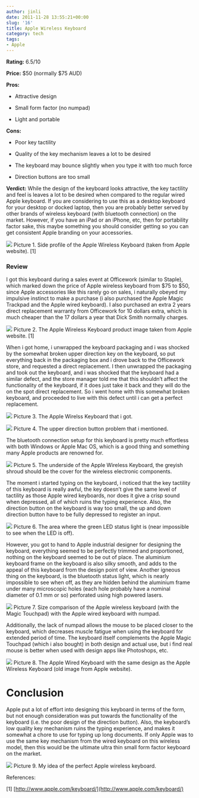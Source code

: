 ```yaml
---
author: jinli
date: 2011-11-28 13:55:21+00:00
slug: '16'
title: Apple Wireless Keyboard
category: tech
tags:
- Apple
---
```

**Rating:** 6.5/10




**Price:** $50 (normally $75 AUD)

**Pros:**



  * Attractive design

  * Small form factor (no numpad)

  * Light and portable


**Cons:**



  * Poor key tactility

  * Quality of the key mechanism leaves a lot to be desired

  * The keyboard may bounce slightly when you type it with too much force

  * Direction buttons are too small


**Verdict:** While the design of the keyboard looks attractive, the key tactility and feel is leaves a lot to be desired when compared to the regular wired Apple keyboard. If you are considering to use this as a desktop keyboard for your desktop or docked laptop, then you are probably better served by other brands of wireless keyboard (with bluetooth connection) on the market. However, if you have an iPad or an iPhone, etc, then for portability factor sake, this maybe something you should consider getting so you can get consistent Apple branding on your accessories.

![](http://images.apple.com/keyboard/images/hero_1_20091020.jpg) Picture 1. Side profile of the Apple Wireless Keyboard (taken from Apple website). [1]


### **Review**


I got this keyboard during a sales event at Officework (similar to Staple), which marked down the price of Apple wireless keyboard from $75 to $50, since Apple accessories like this rarely go on sales, i naturally obeyed my impulsive instinct to make a purchase (i also purchased the Apple Magic Trackpad and the Apple wired keyboard). I also purchased an extra 2 years direct replacement warranty from Officework for 10 dollars extra, which is much cheaper than the 17 dollars a year that Dick Smith normally charges.

![](http://images.apple.com/keyboard/images/hero_2_20091020.jpg) Picture 2. The Apple Wireless Keyboard product image taken from Apple website. [1]


When i got home, i unwrapped the keyboard packaging and i was shocked by the somewhat broken upper direction key on the keyboard, so put everything back in the packaging box and i drove back to the Officework store, and requested a direct replacement. I then unwrapped the packaging and took out the keyboard, and i was shocked that the keyboard had a similar defect, and the store manager told me that this shouldn’t affect the functionality of the keyboard, if it does just take it back and they will do the on the spot direct replacement. So i went home with this somewhat broken keyboard, and proceeded to live with this defect until i can get a perfect replacement.




[![](http://thinkorama.files.wordpress.com/2011/07/img_0485.jpg?w=914&h=685)](http://thinkorama.files.wordpress.com/2011/07/img_0485.jpg) Picture 3. The Apple Wirelss Keyboard that i got.

[![](http://thinkorama.files.wordpress.com/2011/07/img_0486.jpg?w=448&h=336)](http://thinkorama.files.wordpress.com/2011/07/img_0486.jpg) Picture 4. The upper direction button problem that i mentioned.

The bluetooth connection setup for this keyboard is pretty much effortless with both Windows or Apple Mac OS, which is a good thing and something many Apple products are renowned for.

[![](http://thinkorama.files.wordpress.com/2011/07/img_0487.jpg?w=448&h=336)](http://thinkorama.files.wordpress.com/2011/07/img_0487.jpg) Picture 5. The underside of the Apple Wireless Keyboard, the greyish shroud should be the cover for the wireless electronic components.

The moment i started typing on the keyboard, i noticed that the key tactility of this keyboard is really awful, the key doesn’t give the same level of tactility as those Apple wired keyboards, nor does it give a crisp sound when depressed, all of which ruins the typing experience. Also, the direction button on the keyboard is way too small, the up and down direction button have to be fully depressed to register an input.

[![](http://thinkorama.files.wordpress.com/2011/07/img_0493.jpg?w=336&h=448)](http://thinkorama.files.wordpress.com/2011/07/img_0493.jpg) Picture 6. The area where the green LED status light is (near impossible to see when the LED is off).

However, you got to hand to Apple industrial designer for designing the keyboard, everything seemed to be perfectly trimmed and proportioned, nothing on the keyboard seemed to be out of place. The aluminium keyboard frame on the keyboard is also silky smooth, and adds to the appeal of this keyboard from the design point of view. Another igneous thing on the keyboard, is the bluetooth status light, which is nearly impossible to see when off, as they are hidden behind the aluminium frame under many microscopic holes (each hole probably have a nominal diameter of 0.1 mm or so) perforated using high powered lasers.

[![](http://thinkorama.files.wordpress.com/2011/07/img_0497.jpg?w=448&h=336)](http://thinkorama.files.wordpress.com/2011/07/img_0497.jpg) Picture 7. Size comparison of the Apple wireless keyboard (with the Magic Touchpad) with the Apple wired keyboard with numpad.

Additionally, the lack of numpad allows the mouse to be placed closer to the keyboard, which decreases muscle fatigue when using the keyboard for extended period of time. The keyboard itself complements the Apple Magic Touchpad (which i also bought) in both design and actual use, but i find real mouse is better when used with design apps like Photoshops, etc.

[![](http://thinkorama.files.wordpress.com/2011/07/apple-compact-wired-keyboard.jpg?w=290&h=308)](http://thinkorama.files.wordpress.com/2011/07/apple-compact-wired-keyboard.jpg) Picture 8. The Apple Wired Keyboard with the same design as the Apple Wireless Keyboard (old image from Apple website).


# **Conclusion**


Apple put a lot of effort into designing this keyboard in terms of the form, but not enough consideration was put towards the functionality of the keyboard (i.e. the poor design of the direction button). Also, the keyboard’s low quality key mechanism ruins the typing experience, and makes it somewhat a chore to use for typing up long documents. If only Apple was to use the same key mechanism from the wired keyboard on this wireless model, then this would be the ultimate ultra thin small form factor keyboard on the market.

[![](http://thinkorama.files.wordpress.com/2011/07/applekeyboard-3.png?w=484&h=162)](http://thinkorama.files.wordpress.com/2011/07/applekeyboard-3.png) Picture 9. My idea of the perfect Apple wireless keyboard.

References:

[1] [http://www.apple.com/keyboard/](http://www.apple.com/keyboard/)


